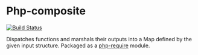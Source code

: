 # Php-composite

[![Build Status](https://secure.travis-ci.org/ricallinson/php-composite.png?branch=master)](http://travis-ci.org/ricallinson/php-composite)

Dispatches functions and marshals their outputs into a Map defined by the given input structure. Packaged as a [php-require](https://github.com/ricallinson/php-require) module.
